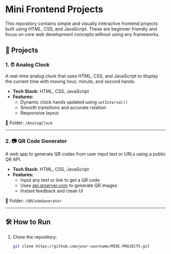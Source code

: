 # Mini Frontend Projects

This repository contains simple and visually interactive frontend projects built using HTML, CSS, and JavaScript. These are beginner-friendly and focus on core web development concepts without using any frameworks.

## 🚀 Projects

### 1. ⏰ Analog Clock
A real-time analog clock that uses HTML, CSS, and JavaScript to display the current time with moving hour, minute, and second hands.

- **Tech Stack:** HTML, CSS, JavaScript
- **Features:**
  - Dynamic clock hands updated using `setInterval()`
  - Smooth transitions and accurate rotation
  - Responsive layout

📂 Folder: `/AnalogClock`

---

### 2. 📷 QR Code Generator
A web app to generate QR codes from user input text or URLs using a public QR API.

- **Tech Stack:** HTML, CSS, JavaScript
- **Features:**
  - Input any text or link to get a QR code
  - Uses [api.qrserver.com](https://goqr.me/api/) to generate QR images
  - Instant feedback and clean UI

📂 Folder: `/QRCodeGenerator`

---

## 🛠️ How to Run

1. Clone the repository:
   ```bash
   git clone https://github.com/your-username/MINI-PROJECTS.git
